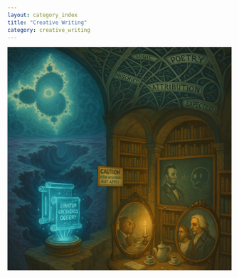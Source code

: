 ```yaml
---
layout: category_index
title: "Creative Writing"
category: creative_writing
---
```

![creative_writing.png](assets/images/creative_writing.png)